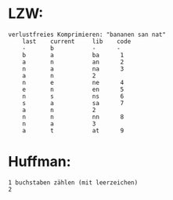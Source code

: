 # LZW:
    verlustfreies Komprimieren: "bananen san nat"
        last    current     lib    code
        -       b           -      -
        b       a           ba      1
        a       n           an      2
        n       a           na      3
        a       n           2      
        n       e           ne      4
        e       n           en      5
        n       s           ns      6
        s       a           sa      7
        a       n           2
        n       n           nn      8
        n       a           3       
        a       t           at      9

# Huffman:
    1 buchstaben zählen (mit leerzeichen)
    2 